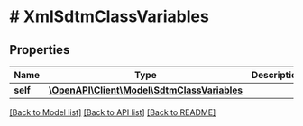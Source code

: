 # # XmlSdtmClassVariables

## Properties

Name | Type | Description | Notes
------------ | ------------- | ------------- | -------------
**self** | [**\OpenAPI\Client\Model\SdtmClassVariables**](SdtmClassVariables.md) |  | [optional]

[[Back to Model list]](../../README.md#models) [[Back to API list]](../../README.md#endpoints) [[Back to README]](../../README.md)
